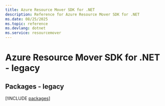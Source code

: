 ```yaml
---
title: Azure Resource Mover SDK for .NET
description: Reference for Azure Resource Mover SDK for .NET
ms.date: 08/25/2025
ms.topic: reference
ms.devlang: dotnet
ms.service: resourcemover
---
```

# Azure Resource Mover SDK for .NET - legacy
## Packages - legacy
[!INCLUDE [packages](resource-mover-index.md)]